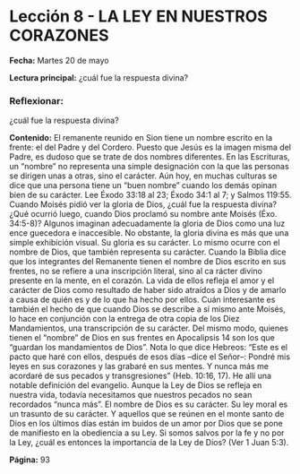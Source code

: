 # Lección 8 - LA LEY EN NUESTROS CORAZONES

**Fecha:** Martes 20 de mayo

**Lectura principal:** ¿cuál fue la respuesta divina?

### Reflexionar:

¿cuál fue la respuesta divina?

**Contenido:**
El remanente reunido en Sion tiene un nombre escrito en la frente: el del Padre
y del Cordero. Puesto que Jesús es la imagen misma del Padre, es dudoso que se
trate de dos nombres diferentes. En las Escrituras, un “nombre” no representa
una simple designación con la que las personas se dirigen unas a otras, sino el
carácter. Aún hoy, en muchas culturas se dice que una persona tiene un “buen
nombre” cuando los demás opinan bien de su carácter.
Lee Éxodo 33:18 al 23; Éxodo 34:1 al 7; y Salmos 119:55. Cuando Moisés
pidió ver la gloria de Dios, ¿cuál fue la respuesta divina? ¿Qué ocurrió luego,
cuando Dios proclamó su nombre ante Moisés (Éxo. 34:5-8)?
Algunos imaginan adecuadamente la gloria de Dios como una luz ence­
guecedora e inaccesible. No obstante, la gloria divina es más que una simple
exhibición visual. Su gloria es su carácter. Lo mismo ocurre con el nombre de
Dios, que también representa su carácter.
Cuando la Biblia dice que los integrantes del Remanente tienen el nombre
de Dios escrito en sus frentes, no se refiere a una inscripción literal, sino al ca­
rácter divino presente en la mente, en el corazón. La vida de ellos refleja el amor
y el carácter de Dios como resultado de haber sido atraídos a Dios y de amarlo
a causa de quién es y de lo que ha hecho por ellos.
Cuán interesante es también el hecho de que cuando Dios se describe a
sí mismo ante Moisés, lo hace en conjunción con la entrega de otra copia de
los Diez Mandamientos, una transcripción de su carácter. Del mismo modo,
quienes tienen el “nombre” de Dios en sus frentes en Apocalipsis 14 son los
que “guardan los mandamientos de Dios”. Nota lo que dice Hebreos: “Este es el
pacto que haré con ellos, después de esos días –dice el Señor–: Pondré mis leyes
en sus corazones y las grabaré en sus mentes. Y nunca más me acordaré de sus
pecados y transgresiones” (Heb. 10:16, 17). He allí una notable definición del
evangelio. Aunque la Ley de Dios se refleja en nuestra vida, todavía necesitamos
que nuestros pecados no sean recordados “nunca más”.
El nombre de Dios es su carácter. Su ley moral es un trasunto de su carácter.
Y aquellos que se reúnen en el monte santo de Dios en los últimos días están im­
buidos de un amor por Dios que se pone de manifiesto en la obediencia a su Ley.
Si somos salvos por la fe y no por la Ley, ¿cuál es entonces la importancia de la
Ley de Dios? (Ver 1 Juan 5:3).

**Página:** 93
